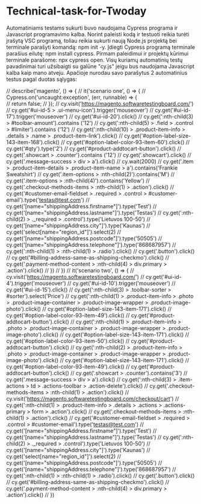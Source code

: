 # Technical-task-for-Twoday
Automatiniams testams sukurti buvo naudojama Cypress programa ir Javascript programavimo kalba.
Norint paleisti kodą ir testuoti reikia turėti įrašytą VSC programą, toliau reikia sukurti naują Node.js projektą bei terminale parašyti komandą: npm init -y.
Įdiegti Cypress programą terminale parašius eilutę: npm install cypress.
Pirmam paleidimui ir projektų kūrimui terminale parašome: npx cypress open.
Visų kuriamų automatinių testų pavadinimai turi užsibaigti su galūne "cy.js" jeigu bus naudojama Javascript kalba kaip mano atveju.
Apačioje nurodau savo parašytus 2 automatinius testus pagal duotas sąlygas:



// describe('magento', () => {
// it('scenario one', () => {
// Cypress.on('uncaught:exception', (err, runnable) => {  
//     return false; 
//   });
//   cy.visit('https://magento.softwaretestingboard.com/')
//   cy.get('#ui-id-5 > .ui-menu-icon').trigger('mouseover')
//   cy.get('#ui-id-17').trigger('mouseover')
//   cy.get('#ui-id-20').click()
//   cy.get(':nth-child(3) > #toolbar-amount').contains ('12')
//   cy.get(':nth-child(5) > .field > .control > #limiter').contains ('12')
//   cy.get(':nth-child(10) > .product-item-info > .details > .name > .product-item-link').click()
//   cy.get('#option-label-size-143-item-168').click()
//   cy.get('#option-label-color-93-item-60').click()
//   cy.get('#qty').type('2')
//   cy.get('#product-addtocart-button').click()
//   cy.get('.showcart > .counter').contains ('12')
//   cy.get('.showcart').click()
//   cy.get('.message-success > div > a').click()
//   cy.wait(2000)
//   cy.get('.item > .product-item-details > .product-item-name > a').contains('Frankie Sweatshirt')
//   cy.get('.item-options > :nth-child(2)').contains('M')
//   cy.get('.item-options > :nth-child(4)').contains('Yellow')
//   cy.get('.checkout-methods-items > :nth-child(1) > .action').click()
//   cy.get('#customer-email-fieldset > .required > .control > #customer-email').type('testas@test.com')
//   cy.get('[name="shippingAddress.firstname"]').type('Test')
//   cy.get('[name="shippingAddress.lastname"]').type('Testas')
//   cy.get(':nth-child(2) > ._required > .control').type('Lietuvos 100-50')
//   cy.get('[name="shippingAddress.city"]').type('Kaunas')
//   cy.get('select[name="region_id"]').select(2)
//   cy.get('[name="shippingAddress.postcode"]').type('50505')
//   cy.get('[name="shippingAddress.telephone"]').type('868687957')
//   cy.get(':nth-child(1) > :nth-child(1) > .radio').click()
//   cy.get('.button').click()
//   cy.get('#billing-address-same-as-shipping-checkmo').click()
//   cy.get('.payment-method-content > :nth-child(4) > div.primary > .action').click()
// })
// })
    // it('scenario two', () => {
    //     cy.visit('https://magento.softwaretestingboard.com/')
    //     cy.get('#ui-id-4').trigger('mouseover')
    //     cy.get('#ui-id-10').trigger('mouseover')
    //     cy.get('#ui-id-15').click()
    //     cy.get(':nth-child(3) > .toolbar-sorter > #sorter').select('Price')
    //     cy.get(':nth-child(1) > .product-item-info > .photo > .product-image-container > .product-image-wrapper > .product-image-photo').click()
    //     cy.get('#option-label-size-143-item-171').click()
    //     cy.get('#option-label-color-93-item-49').click()
    //     cy.get('#product-addtocart-button').click()
    //     cy.get(':nth-child(1) > .product-item-info > .photo > .product-image-container > .product-image-wrapper > .product-image-photo').click()
    //     cy.get('#option-label-size-143-item-171').click()
    //     cy.get('#option-label-color-93-item-50').click()
    //     cy.get('#product-addtocart-button').click()
    //     cy.get(':nth-child(2) > .product-item-info > .photo > .product-image-container > .product-image-wrapper > .product-image-photo').click()
    //     cy.get('#option-label-size-143-item-171').click()
    //     cy.get('#option-label-color-93-item-49').click()
    //     cy.get('#product-addtocart-button').click()
    //     cy.get('.showcart > .counter').contains('3')
    //     cy.get('.message-success > div > a').click()
    //     cy.get(':nth-child(3) > .item-actions > td > .actions-toolbar > .action-delete').click()
    //     cy.get('.checkout-methods-items > :nth-child(1) > .action').click()
    //     cy.visit('https://magento.softwaretestingboard.com/checkout/cart')
    //     cy.get(':nth-child(1) > .product-item-info > .details > .actions > .actions-primary > form > .action').click()
    //     cy.get('.checkout-methods-items > :nth-child(1) > .action').click()
    //       cy.get('#customer-email-fieldset > .required > .control > #customer-email').type('testas@test.com')
    //       cy.get('[name="shippingAddress.firstname"]').type('Test')
    //       cy.get('[name="shippingAddress.lastname"]').type('Testas')
    //       cy.get(':nth-child(2) > ._required > .control').type('Lietuvos 100-50')
    //       cy.get('[name="shippingAddress.city"]').type('Kaunas')
    //       cy.get('select[name="region_id"]').select(2)
    //       cy.get('[name="shippingAddress.postcode"]').type('50505')
    //       cy.get('[name="shippingAddress.telephone"]').type('868687957')
    //       cy.get(':nth-child(1) > :nth-child(1) > .radio').click()
    //       cy.get('.button').click()
    //       cy.get('#billing-address-same-as-shipping-checkmo').click()
    //       cy.get('.payment-method-content > :nth-child(4) > div.primary > .action').click()
    // })
